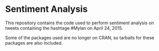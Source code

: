 # Sentiment Analysis
This repository contains the code used to perform sentiment analysis
on tweets containing the hashtage \#Mylan on April 24, 2015.

Some of the packages used are no longer on CRAN, so tarballs for these
packages are also included.
